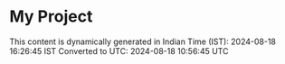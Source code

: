 # My Project

This content is dynamically generated in Indian Time (IST): 2024-08-18 16:26:45 IST
Converted to UTC: 2024-08-18 10:56:45 UTC
